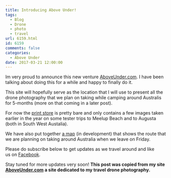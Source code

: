 ```yaml
---
title: Introducing Above Under!
tags:
  - Blog
  - Drone
  - photo
  - travel
url: 6159.html
id: 6159
comments: false
categories:
  - Above Under
date: 2017-03-21 12:00:00
---
```


Im very proud to announce this new venture [AboveUnder.com](https://AboveUnder.com). I have been talking about doing this for a while and happy to finally do it.

<!-- more -->

This site will hopefully serve as the location that I will use to present all the drone photography that we plan on taking while camping around Australis for 5-months (more on that coming in a later post).

For now the [print store](https://aboveunder.com/collections/all "The Print Store") is pretty bare and only contains a few images taken earlier in the year on some tester trips to Meelup Beach and to Augusta (both in South West Austalia).

We have also put together [a map](https://aboveunder.com/pages/map "The Camping Map") (in development) that shows the route that we are planning on taking around Australia when we leave on Friday.

Please do subscribe below to get updates as we travel around and like us on [Facebook](https://www.facebook.com/aboveunder "facebook").

Stay tuned for more updates very soon!
**This post was copied from my site [AboveUnder.com](https://aboveunder.com) a site dedicated to my travel drone photography.**
